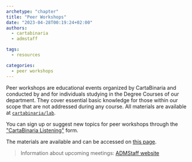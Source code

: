 ```yaml
---
archetype: "chapter"
title: "Peer Workshops"
date: "2023-04-28T00:19:24+02:00"
authors:
  - cartabinaria
  - admstaff

tags:
  - resources

categories:
  - peer workshops
---
```


Peer workshops are educational events organized by CartaBinaria and conducted by and for individuals studying in the Degree Courses of our department. They cover essential basic knowledge for those within our scope that are not addressed during any course. All materials are available at [`cartabinaria/lab`](https://github.com/cartabinaria/lab).

You can sign up or suggest new topics for peer workshops through the ["CartaBinaria Listening"](https://lr533gb3hpt.typeform.com/to/m5fzNCsW) form.

The materials are available and can be accessed on [this page](https://risorse.students.cs.unibo.it/lab).
> Information about upcoming meetings: [ADMStaff website](https://students.cs.unibo.it)